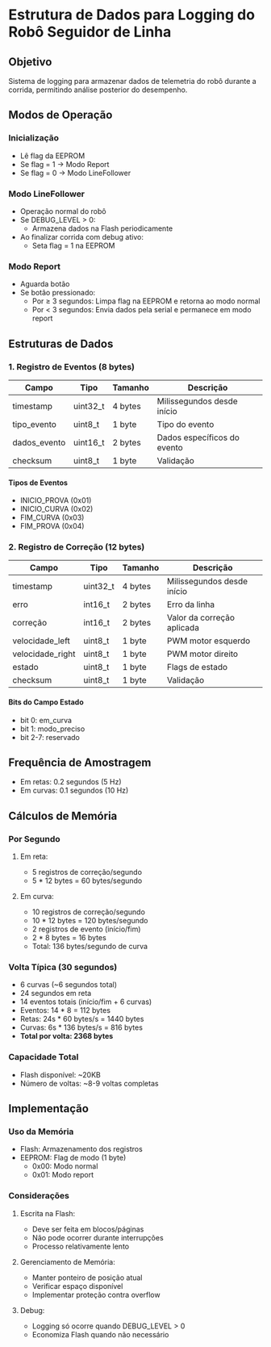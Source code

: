   # Estrutura de Dados para Logging do Robô Seguidor de Linha    


  

## Objetivo
Sistema de logging para armazenar dados de telemetria do robô durante a corrida, permitindo análise posterior do desempenho.

## Modos de Operação

### Inicialização
- Lê flag da EEPROM
- Se flag = 1 → Modo Report
- Se flag = 0 → Modo LineFollower

### Modo LineFollower
- Operação normal do robô
- Se DEBUG_LEVEL > 0:
  - Armazena dados na Flash periodicamente
- Ao finalizar corrida com debug ativo:
  - Seta flag = 1 na EEPROM

### Modo Report
- Aguarda botão
- Se botão pressionado:
  - Por ≥ 3 segundos: Limpa flag na EEPROM e retorna ao modo normal
  - Por < 3 segundos: Envia dados pela serial e permanece em modo report

## Estruturas de Dados

### 1. Registro de Eventos (8 bytes)
| Campo         | Tipo    | Tamanho | Descrição                    |
|--------------|---------|----------|------------------------------|
| timestamp    | uint32_t | 4 bytes | Milissegundos desde início   |
| tipo_evento  | uint8_t  | 1 byte  | Tipo do evento              |
| dados_evento | uint16_t | 2 bytes | Dados específicos do evento  |
| checksum     | uint8_t  | 1 byte  | Validação                   |

#### Tipos de Eventos
- INICIO_PROVA (0x01)
- INICIO_CURVA (0x02)
- FIM_CURVA (0x03)
- FIM_PROVA (0x04)

### 2. Registro de Correção (12 bytes)
| Campo            | Tipo    | Tamanho | Descrição                    |
|-----------------|---------|----------|------------------------------|
| timestamp       | uint32_t | 4 bytes | Milissegundos desde início   |
| erro           | int16_t  | 2 bytes | Erro da linha               |
| correção       | int16_t  | 2 bytes | Valor da correção aplicada   |
| velocidade_left | uint8_t  | 1 byte  | PWM motor esquerdo          |
| velocidade_right| uint8_t  | 1 byte  | PWM motor direito           |
| estado         | uint8_t  | 1 byte  | Flags de estado             |
| checksum       | uint8_t  | 1 byte  | Validação                   |

#### Bits do Campo Estado
- bit 0: em_curva
- bit 1: modo_preciso
- bit 2-7: reservado

## Frequência de Amostragem
- Em retas: 0.2 segundos (5 Hz)
- Em curvas: 0.1 segundos (10 Hz)

## Cálculos de Memória

### Por Segundo
1. Em reta:
   - 5 registros de correção/segundo
   - 5 * 12 bytes = 60 bytes/segundo

2. Em curva:
   - 10 registros de correção/segundo
   - 10 * 12 bytes = 120 bytes/segundo
   - 2 registros de evento (início/fim)
   - 2 * 8 bytes = 16 bytes
   - Total: 136 bytes/segundo de curva

### Volta Típica (30 segundos)
- 6 curvas (~6 segundos total)
- 24 segundos em reta
- 14 eventos totais (início/fim + 6 curvas)
- Eventos: 14 * 8 = 112 bytes
- Retas: 24s * 60 bytes/s = 1440 bytes
- Curvas: 6s * 136 bytes/s = 816 bytes
- **Total por volta: 2368 bytes**

### Capacidade Total
- Flash disponível: ~20KB
- Número de voltas: ~8-9 voltas completas

## Implementação

### Uso da Memória
- Flash: Armazenamento dos registros
- EEPROM: Flag de modo (1 byte)
  - 0x00: Modo normal
  - 0x01: Modo report

### Considerações
1. Escrita na Flash:
   - Deve ser feita em blocos/páginas
   - Não pode ocorrer durante interrupções
   - Processo relativamente lento

2. Gerenciamento de Memória:
   - Manter ponteiro de posição atual
   - Verificar espaço disponível
   - Implementar proteção contra overflow

3. Debug:
   - Logging só ocorre quando DEBUG_LEVEL > 0
   - Economiza Flash quando não necessário